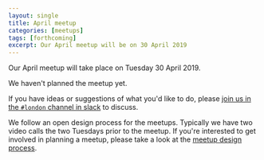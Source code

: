 ```yaml
---
layout: single
title: April meetup
categories: [meetups]
tags: [forthcoming]
excerpt: Our April meetup will be on 30 April 2019
---
```


Our April meetup will take place on Tuesday 30 April 2019.

We haven't planned the meetup yet. 

If you have ideas or suggestions of what you'd like to do, please [join us in the `#london` channel in slack](https://join.slack.com/t/liberatingstructures/shared_invite/enQtNTQ1MTQwODY1NjA1LTMxZTI2Y2U3NjU0YzcyNmRlMGFiNmUzMzhkNDAxOTU3OWM3NGQ3ODAzOTQzMGQyY2QxOWQ5MjYyZmE5ODljZTI) to discuss.

We follow an open design process for the meetups. Typically we have two video calls the two Tuesdays prior to the meetup. If you're interested to get involved in planning a meetup, please take a look at the [meetup design process](/meetup-design-process).

